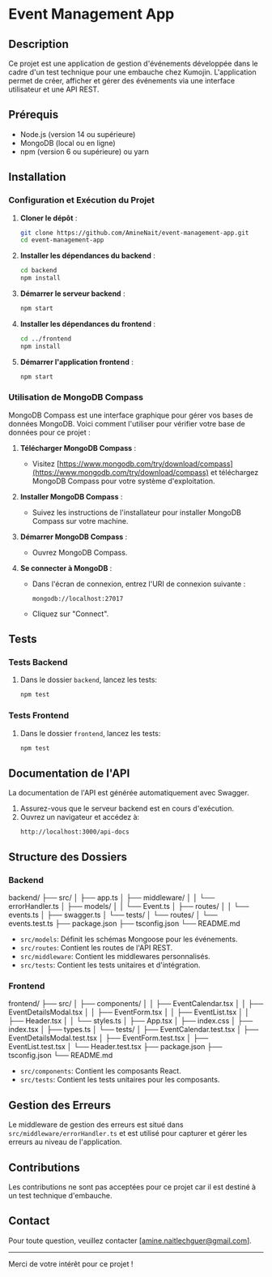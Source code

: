 # Event Management App

## Description
Ce projet est une application de gestion d'événements développée dans le cadre d'un test technique pour une embauche chez Kumojin. L'application permet de créer, afficher et gérer des événements via une interface utilisateur et une API REST.

## Prérequis
- Node.js (version 14 ou supérieure)
- MongoDB (local ou en ligne)
- npm (version 6 ou supérieure) ou yarn

## Installation

### Configuration et Exécution du Projet

1. **Cloner le dépôt** :
    ```bash
    git clone https://github.com/AmineNait/event-management-app.git
    cd event-management-app
    ```

2. **Installer les dépendances du backend** :
    ```bash
    cd backend
    npm install
    ```

3. **Démarrer le serveur backend** :
    ```bash
    npm start
    ```

4. **Installer les dépendances du frontend** :
    ```bash
    cd ../frontend
    npm install
    ```

5. **Démarrer l'application frontend** :
    ```bash
    npm start
    ```

### Utilisation de MongoDB Compass

MongoDB Compass est une interface graphique pour gérer vos bases de données MongoDB. Voici comment l'utiliser pour vérifier votre base de données pour ce projet :

1. **Télécharger MongoDB Compass** :
   - Visitez [https://www.mongodb.com/try/download/compass](https://www.mongodb.com/try/download/compass) et téléchargez MongoDB Compass pour votre système d'exploitation.

2. **Installer MongoDB Compass** :
   - Suivez les instructions de l'installateur pour installer MongoDB Compass sur votre machine.

3. **Démarrer MongoDB Compass** :
   - Ouvrez MongoDB Compass.

4. **Se connecter à MongoDB** :
   - Dans l'écran de connexion, entrez l'URI de connexion suivante :
     ```plaintext
     mongodb://localhost:27017
     ```
   - Cliquez sur "Connect".

## Tests

### Tests Backend

1. Dans le dossier `backend`, lancez les tests:
    ```bash
    npm test
    ```

### Tests Frontend

1. Dans le dossier `frontend`, lancez les tests:
    ```bash
    npm test
    ```

## Documentation de l'API

La documentation de l'API est générée automatiquement avec Swagger.

1. Assurez-vous que le serveur backend est en cours d'exécution.
2. Ouvrez un navigateur et accédez à:
    ```plaintext
    http://localhost:3000/api-docs
    ```

## Structure des Dossiers

### Backend

backend/
├── src/
│   ├── app.ts
│   ├── middleware/
│   │   └── errorHandler.ts
│   ├── models/
│   │   └── Event.ts
│   ├── routes/
│   │   └── events.ts
│   ├── swagger.ts
│   └── tests/
│       └── routes/
│           └── events.test.ts
├── package.json
├── tsconfig.json
└── README.md


- `src/models`: Définit les schémas Mongoose pour les événements.
- `src/routes`: Contient les routes de l'API REST.
- `src/middleware`: Contient les middlewares personnalisés.
- `src/tests`: Contient les tests unitaires et d'intégration.

### Frontend

frontend/
├── src/
│   ├── components/
│   │   ├── EventCalendar.tsx
│   │   ├── EventDetailsModal.tsx
│   │   ├── EventForm.tsx
│   │   ├── EventList.tsx
│   │   ├── Header.tsx
│   │   └── styles.ts
│   ├── App.tsx
│   ├── index.css
│   ├── index.tsx
│   ├── types.ts
│   └── tests/
│       ├── EventCalendar.test.tsx
│       ├── EventDetailsModal.test.tsx
│       ├── EventForm.test.tsx
│       ├── EventList.test.tsx
│       └── Header.test.tsx
├── package.json
├── tsconfig.json
└── README.md

- `src/components`: Contient les composants React.
- `src/tests`: Contient les tests unitaires pour les composants.

## Gestion des Erreurs
Le middleware de gestion des erreurs est situé dans `src/middleware/errorHandler.ts` et est utilisé pour capturer et gérer les erreurs au niveau de l'application.

## Contributions
Les contributions ne sont pas acceptées pour ce projet car il est destiné à un test technique d'embauche.

## Contact
Pour toute question, veuillez contacter [amine.naitlechguer@gmail.com].

---

Merci de votre intérêt pour ce projet !

